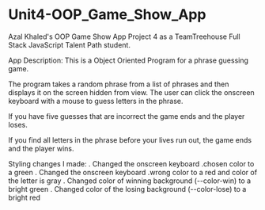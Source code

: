 # Unit4-OOP_Game_Show_App

Azal Khaled's OOP Game Show App Project 4 as a TeamTreehouse Full Stack JavaScript Talent Path student.

App Description:
This is a Object Oriented Program for a phrase guessing game.

The program takes a random phrase from a list of phrases and then displays it on the screen hidden from view. The user can click the onscreen keyboard with a mouse to guess letters in the phrase.

If you have five guesses that are incorrect the game ends and the player loses.

If you find all letters in the phrase before your lives run out, the game ends and the player wins.

Styling changes I made:
  .  Changed the onscreen keyboard .chosen color to a green 
  .  Changed the onscreen keyboard .wrong color to a red and color of the letter is gray
  .  Changed color of winning background (--color-win) to a bright green
  .  Changed color of the losing background (--color-lose) to a bright red
